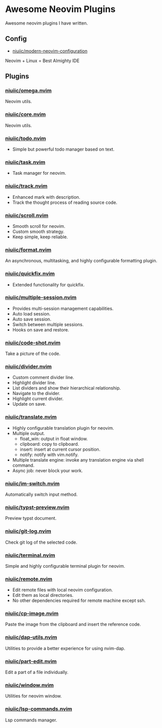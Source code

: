 # Awesome Neovim Plugins

Awesome neovim plugins I have written.

## Config

- [niuiic/modern-neovim-configuration](https://github.com/niuiic/modern-neovim-configuration)

Neovim + Linux = Best Almighty IDE

## Plugins

### [niuiic/omega.nvim](https://github.com/niuiic/omega.nvim)

Neovim utils.

### [niuiic/core.nvim](https://github.com/niuiic/core.nvim)

Neovim utils.

### [niuiic/todo.nvim](https://github.com/niuiic/todo.nvim)

- Simple but powerful todo manager based on text.

### [niuiic/task.nvim](https://github.com/niuiic/task.nvim)

- Task manager for neovim.

### [niuiic/track.nvim](https://github.com/niuiic/track.nvim)

- Enhanced mark with description.
- Track the thought process of reading source code.

### [niuiic/scroll.nvim](https://github.com/niuiic/scroll.nvim)

- Smooth scroll for neovim.
- Custom smooth strategy.
- Keep simple, keep reliable.

### [niuiic/format.nvim](https://github.com/niuiic/format.nvim)

An asynchronous, multitasking, and highly configurable formatting plugin.

### [niuiic/quickfix.nvim](https://github.com/niuiic/quickfix.nvim)

- Extended functionality for quickfix.

### [niuiic/multiple-session.nvim](https://github.com/niuiic/multiple-session.nvim)

- Provides multi-session management capabilities.
- Auto load session.
- Auto save session.
- Switch between multiple sessions.
- Hooks on save and restore.

### [niuiic/code-shot.nvim](https://github.com/niuiic/code-shot.nvim)

Take a picture of the code.

### [niuiic/divider.nvim](https://github.com/niuiic/divider.nvim)

- Custom comment divider line.
- Highlight divider line.
- List dividers and show their hierarchical relationship.
- Navigate to the divider.
- Highlight current divider.
- Update on save.

### [niuiic/translate.nvim](https://github.com/niuiic/translate.nvim)

- Highly configurable translation plugin for neovim.
- Multiple output.
  - float_win: output in float window.
  - clipboard: copy to clipboard.
  - insert: insert at current cursor position.
  - notify: notify with vim.notify.
- Multiple translate engine: invoke any translation engine via shell command.
- Async job: never block your work.

### [niuiic/im-switch.nvim](https://github.com/niuiic/im-switch.nvim)

Automatically switch input method.

### [niuiic/typst-preview.nvim](https://github.com/niuiic/typst-preview.nvim)

Preview typst document.

### [niuiic/git-log.nvim](https://github.com/niuiic/git-log.nvim)

Check git log of the selected code.

### [niuiic/terminal.nvim](https://github.com/niuiic/terminal.nvim)

Simple and highly configurable terminal plugin for neovim.

### [niuiic/remote.nvim](https://github.com/niuiic/remote.nvim)

- Edit remote files with local neovim configuration.
- Edit them as local directories.
- No other dependencies required for remote machine except ssh.

### [niuiic/cp-image.nvim](https://github.com/niuiic/cp-image.nvim)

Paste the image from the clipboard and insert the reference code.

### [niuiic/dap-utils.nvim](https://github.com/niuiic/dap-utils.nvim)

Utilities to provide a better experience for using nvim-dap.

### [niuiic/part-edit.nvim](https://github.com/niuiic/part-edit.nvim)

Edit a part of a file individually.

### [niuiic/window.nvim](https://github.com/niuiic/window.nvim)

Utilities for neovim window.

### [niuiic/lsp-commands.nvim](https://github.com/niuiic/lsp-commands.nvim)

Lsp commands manager.
